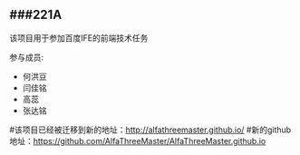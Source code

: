 ###221A
-----
该项目用于参加百度IFE的前端技术任务


参与成员:
* 何洪豆
* 闫佳铭
* 高蕊
* 张达铭

#该项目已经被迁移到新的地址：http://alfathreemaster.github.io/
#新的github地址：https://github.com/AlfaThreeMaster/AlfaThreeMaster.github.io
